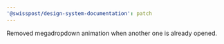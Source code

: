 ```yaml
---
'@swisspost/design-system-documentation': patch
---
```


Removed megadropdown animation when another one is already opened.

